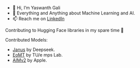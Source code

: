 - 👋 Hi, I’m Yaswanth Gali
- 👀 Everything and Anything about Machine Learning and AI.
- 📫 Reach me on [ LinkedIn ](https://www.linkedin.com/in/yaswanth-gali/)

Contributing to Hugging Face libraries in my spare time 🤗

Contributed Models:
* [Janus](https://huggingface.co/docs/transformers/main/en/model_doc/janus) by Deepseek.
* [EoMT](https://huggingface.co/docs/transformers/main/model_doc/eomt) by TU/e mps Lab.
* [AIMv2](https://huggingface.co/docs/transformers/main/model_doc/aimv2) by Apple.
<!-- [![Anurag's GitHub stats](https://github-readme-stats.vercel.app/api?username=yaswanth19&show&icons=true&theme=dark)](https://github.com/anuraghazra/github-readme-stats) -->
